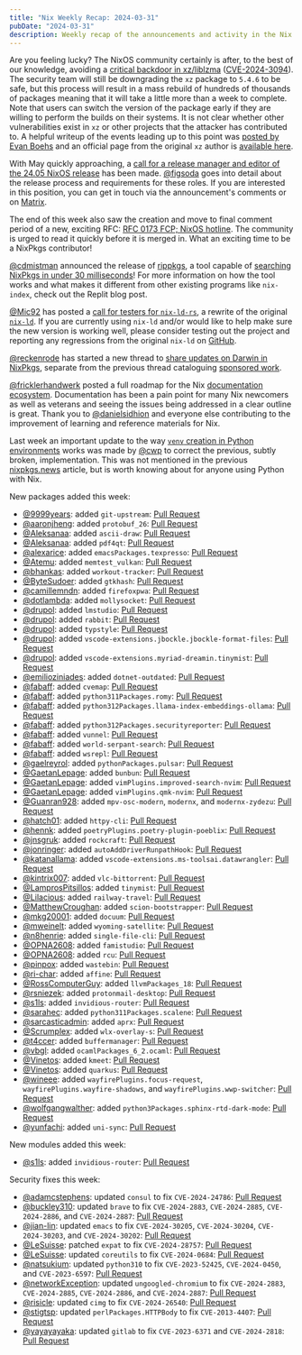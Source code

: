 ```yaml
---
title: "Nix Weekly Recap: 2024-03-31"
pubDate: "2024-03-31"
description: Weekly recap of the announcements and activity in the Nix community and on the NixPkgs package repository.
---
```


Are you feeling lucky? The NixOS community certainly is after, to the best of our knowledge, avoiding a [critical
backdoor in xz/liblzma](https://discourse.nixos.org/t/cve-2024-3094-malicious-code-in-xz-5-6-0-and-5-6-1-tarballs/42405) ([CVE-2024-3094](https://nvd.nist.gov/vuln/detail/CVE-2024-3094)).
The security team will still be downgrading the `xz` package to `5.4.6` to be safe, but this process will result in
a mass rebuild of hundreds of thousands of packages meaning that it will take a little more than a week to complete. Note that
users can switch the version of the package early if they are willing to perform the builds on their systems. It is
not clear whether other vulnerabilities exist in `xz` or other projects that the attacker has contributed to. A helpful
writeup of the events leading up to this point was [posted by Evan Boehs](https://boehs.org/node/everything-i-know-about-the-xz-backdoor) and an official page from the original `xz` author is [available here](https://tukaani.org/xz-backdoor/).

With May quickly approaching, a [call for a release manager and editor of the 24.05 NixOS release](https://discourse.nixos.org/t/24-05-call-for-release-manager-editor/42195) has been made. [@figsoda](https://discourse.nixos.org/u/figsoda) goes into detail about the release process and requirements for these roles. If you are interested in this position,
you can get in touch via the announcement's comments or on [Matrix](https://matrix.to/#/#nixos-release-management:nixos.org).

The end of this week also saw the creation and move to final comment period of a new, exciting RFC: [RFC 0173 FCP; NixOS hotline](https://discourse.nixos.org/t/rfc-0173-fcp-nixos-hotline/42536). The community is urged to read it
quickly before it is merged in. What an exciting time to be a NixPkgs contributor!

[@cdmistman](https://discourse.nixos.org/u/cdmistman) announced the release of [rippkgs](https://discourse.nixos.org/t/announcing-rippkgs-searching-nixpkgs-in-under-30-milliseconds/42381), a tool capable of
[searching NixPkgs in under 30 milliseconds](https://blog.replit.com/nixpkgs-search)! For more information on how
the tool works and what makes it different from other existing programs like `nix-index`, check out the Replit
blog post.

[@Mic92](https://discourse.nixos.org/u/Mic92) has posted a [call for testers for `nix-ld-rs`](https://discourse.nixos.org/u/Mic92), a rewrite of the original [`nix-ld`](https://github.com/Mic92/nix-ld). If you are currently using `nix-ld` and/or would like to help make sure the new version is working well, please consider testing out the project and
reporting any regressions from the original `nix-ld` on [GitHub](https://github.com/nix-community/nix-ld-rs).

[@reckenrode](https://discourse.nixos.org/u/reckenrode) has started a new thread to [share updates on Darwin in NixPkgs](https://discourse.nixos.org/t/darwin-updates-news/42249), separate from the previous thread cataloguing [sponsored work](https://discourse.nixos.org/t/nix-macos-monthly/12330).

[@fricklerhandwerk](https://discourse.nixos.org/u/fricklerhandwerk) posted a full roadmap for the Nix [documentation
ecosystem](https://discourse.nixos.org/t/a-roadmap-for-the-documentation-ecosystem/42328). Documentation has been
a pain point for many Nix newcomers as well as veterans and seeing the issues being addressed in a clear outline is great. Thank you to [@danielsidhion](https://discourse.nixos.org/u/danielsidhion) and everyone else contributing to
the improvement of learning and reference materials for Nix.

Last week an important update to the way [`venv` creation in Python environments](https://github.com/NixOS/nixpkgs/pull/297628) works was made by [@cwp](https://github.com/cwp) to correct the previous,
subtly broken, implementation. This was not mentioned in the previous [nixpkgs.news](https://nixpkgs.news) article, but is worth knowing about for anyone using Python with Nix.

New packages added this week:

- [@9999years](https://github.com/9999years): added `git-upstream`: [Pull Request](https://github.com/NixOS/nixpkgs/pull/299851)
- [@aaronjheng](https://github.com/aaronjheng): added `protobuf_26`: [Pull Request](https://github.com/NixOS/nixpkgs/pull/296425)
- [@Aleksanaa](https://github.com/Aleksanaa): added `ascii-draw`: [Pull Request](https://github.com/NixOS/nixpkgs/pull/300045)
- [@Aleksanaa](https://github.com/Aleksanaa): added `pdf4qt`: [Pull Request](https://github.com/NixOS/nixpkgs/pull/299514)
- [@alexarice](https://github.com/alexarice): added `emacsPackages.texpresso`: [Pull Request](https://github.com/NixOS/nixpkgs/pull/299977)
- [@Atemu](https://github.com/Atemu): added `memtest_vulkan`: [Pull Request](https://github.com/NixOS/nixpkgs/pull/296594)
- [@bhankas](https://github.com/bhankas): added `workout-tracker`: [Pull Request](https://github.com/NixOS/nixpkgs/pull/296361)
- [@ByteSudoer](https://github.com/ByteSudoer): added `gtkhash`: [Pull Request](https://github.com/NixOS/nixpkgs/pull/298192)
- [@camillemndn](https://github.com/camillemndn): added `firefoxpwa`: [Pull Request](https://github.com/NixOS/nixpkgs/pull/263404)
- [@dotlambda](https://github.com/dotlambda): added `mollysocket`: [Pull Request](https://github.com/NixOS/nixpkgs/pull/278981)
- [@drupol](https://github.com/drupol): added `lmstudio`: [Pull Request](https://github.com/NixOS/nixpkgs/pull/290399)
- [@drupol](https://github.com/drupol): added `rabbit`: [Pull Request](https://github.com/NixOS/nixpkgs/pull/300209)
- [@drupol](https://github.com/drupol): added `typstyle`: [Pull Request](https://github.com/NixOS/nixpkgs/pull/299932)
- [@drupol](https://github.com/drupol): added `vscode-extensions.jbockle.jbockle-format-files`: [Pull Request](https://github.com/NixOS/nixpkgs/pull/299950)
- [@drupol](https://github.com/drupol): added `vscode-extensions.myriad-dreamin.tinymist`: [Pull Request](https://github.com/NixOS/nixpkgs/pull/299929)
- [@emilioziniades](https://github.com/emilioziniades): added `dotnet-outdated`: [Pull Request](https://github.com/NixOS/nixpkgs/pull/299787)
- [@fabaff](https://github.com/fabaff): added `cvemap`: [Pull Request](https://github.com/NixOS/nixpkgs/pull/300332)
- [@fabaff](https://github.com/fabaff): added `python311Packages.romy`: [Pull Request](https://github.com/NixOS/nixpkgs/pull/300207)
- [@fabaff](https://github.com/fabaff): added `python312Packages.llama-index-embeddings-ollama`: [Pull Request](https://github.com/NixOS/nixpkgs/pull/299768)
- [@fabaff](https://github.com/fabaff): added `python312Packages.securityreporter`: [Pull Request](https://github.com/NixOS/nixpkgs/pull/300195)
- [@fabaff](https://github.com/fabaff): added `vunnel`: [Pull Request](https://github.com/NixOS/nixpkgs/pull/300197)
- [@fabaff](https://github.com/fabaff): added `world-serpant-search`: [Pull Request](https://github.com/NixOS/nixpkgs/pull/300264)
- [@fabaff](https://github.com/fabaff): added `wsrepl`: [Pull Request](https://github.com/NixOS/nixpkgs/pull/300320)
- [@gaelreyrol](https://github.com/gaelreyrol): added `pythonPackages.pulsar`: [Pull Request](https://github.com/NixOS/nixpkgs/pull/243288)
- [@GaetanLepage](https://github.com/GaetanLepage): added `bunbun`: [Pull Request](https://github.com/NixOS/nixpkgs/pull/299421)
- [@GaetanLepage](https://github.com/GaetanLepage): added `vimPlugins.improved-search-nvim`: [Pull Request](https://github.com/NixOS/nixpkgs/pull/299697)
- [@GaetanLepage](https://github.com/GaetanLepage): added `vimPlugins.qmk-nvim`: [Pull Request](https://github.com/NixOS/nixpkgs/pull/300336)
- [@Guanran928](https://github.com/Guanran928): added `mpv-osc-modern`, `modernx`, and `modernx-zydezu`: [Pull Request](https://github.com/NixOS/nixpkgs/pull/296835)
- [@hatch01](https://github.com/hatch01): added `httpy-cli`: [Pull Request](https://github.com/NixOS/nixpkgs/pull/291422)
- [@hennk](https://github.com/hennk): added `poetryPlugins.poetry-plugin-poeblix`: [Pull Request](https://github.com/NixOS/nixpkgs/pull/295651)
- [@jnsgruk](https://github.com/jnsgruk): added `rockcraft`: [Pull Request](https://github.com/NixOS/nixpkgs/pull/295646)
- [@jonringer](https://github.com/jonringer): added `autoAddDriverRunpathHook`: [Pull Request](https://github.com/NixOS/nixpkgs/pull/297212)
- [@katanallama](https://github.com/katanallama): added `vscode-extensions.ms-toolsai.datawrangler`: [Pull Request](https://github.com/NixOS/nixpkgs/pull/300261)
- [@kintrix007](https://github.com/kintrix007): added `vlc-bittorrent`: [Pull Request](https://github.com/NixOS/nixpkgs/pull/296950)
- [@LamprosPitsillos](https://github.com/LamprosPitsillos): added `tinymist`: [Pull Request](https://github.com/NixOS/nixpkgs/pull/298972)
- [@Lilacious](https://github.com/Lilacious): added `railway-travel`: [Pull Request](https://github.com/NixOS/nixpkgs/pull/299999)
- [@MatthewCroughan](https://github.com/MatthewCroughan): added `scion-bootstrapper`: [Pull Request](https://github.com/NixOS/nixpkgs/pull/299479)
- [@mkg20001](https://github.com/mkg20001): added `docuum`: [Pull Request](https://github.com/NixOS/nixpkgs/pull/296729)
- [@mweinelt](https://github.com/mweinelt): added `wyoming-satellite`: [Pull Request](https://github.com/NixOS/nixpkgs/pull/277407)
- [@n8henrie](https://github.com/n8henrie): added `single-file-cli`: [Pull Request](https://github.com/NixOS/nixpkgs/pull/283878)
- [@OPNA2608](https://github.com/OPNA2608): added `famistudio`: [Pull Request](https://github.com/NixOS/nixpkgs/pull/243238)
- [@OPNA2608](https://github.com/OPNA2608): added `rcu`: [Pull Request](https://github.com/NixOS/nixpkgs/pull/287775)
- [@pinpox](https://github.com/pinpox): added `wastebin`: [Pull Request](https://github.com/NixOS/nixpkgs/pull/287455)
- [@ri-char](https://github.com/ri-char): added `affine`: [Pull Request](https://github.com/NixOS/nixpkgs/pull/294925)
- [@RossComputerGuy](https://github.com/RossComputerGuy): added `llvmPackages_18`: [Pull Request](https://github.com/NixOS/nixpkgs/pull/296284)
- [@rsniezek](https://github.com/rsniezek): added `protonmail-desktop`: [Pull Request](https://github.com/NixOS/nixpkgs/pull/296127)
- [@s1ls](https://github.com/s1ls): added `invidious-router`: [Pull Request](https://github.com/NixOS/nixpkgs/pull/291384)
- [@sarahec](https://github.com/sarahec): added `python311Packages.scalene`: [Pull Request](https://github.com/NixOS/nixpkgs/pull/293107)
- [@sarcasticadmin](https://github.com/sarcasticadmin): added `aprx`: [Pull Request](https://github.com/NixOS/nixpkgs/pull/293890)
- [@Scrumplex](https://github.com/Scrumplex): added `wlx-overlay-s`: [Pull Request](https://github.com/NixOS/nixpkgs/pull/292657)
- [@t4ccer](https://github.com/t4ccer): added `buffermanager`: [Pull Request](https://github.com/NixOS/nixpkgs/pull/276937)
- [@vbgl](https://github.com/vbgl): added `ocamlPackages_6_2.ocaml`: [Pull Request](https://github.com/NixOS/nixpkgs/pull/298967)
- [@Vinetos](https://github.com/Vinetos): added `kmeet`: [Pull Request](https://github.com/NixOS/nixpkgs/pull/292303)
- [@Vinetos](https://github.com/Vinetos): added `quarkus`: [Pull Request](https://github.com/NixOS/nixpkgs/pull/298149)
- [@wineee](https://github.com/wineee): added `wayfirePlugins.focus-request`, `wayfirePlugins.wayfire-shadows`, and `wayfirePlugins.wwp-switcher`: [Pull Request](https://github.com/NixOS/nixpkgs/pull/296824)
- [@wolfgangwalther](https://github.com/wolfgangwalther): added `python3Packages.sphinx-rtd-dark-mode`: [Pull Request](https://github.com/NixOS/nixpkgs/pull/296444)
- [@yunfachi](https://github.com/yunfachi): added `uni-sync`: [Pull Request](https://github.com/NixOS/nixpkgs/pull/295236)

New modules added this week:

- [@s1ls](https://github.com/s1ls): added `invidious-router`: [Pull Request](https://github.com/NixOS/nixpkgs/pull/299866)

Security fixes this week:

- [@adamcstephens](https://github.com/adamcstephens): updated `consul` to fix `CVE-2024-24786`: [Pull Request](https://github.com/NixOS/nixpkgs/pull/300155)
- [@buckley310](https://github.com/buckley310): updated `brave` to fix `CVE-2024-2883`, `CVE-2024-2885`, `CVE-2024-2886`, and `CVE-2024-2887`: [Pull Request](https://github.com/NixOS/nixpkgs/pull/299547)
- [@jian-lin](https://github.com/jian-lin): updated `emacs` to fix `CVE-2024-30205`, `CVE-2024-30204`, `CVE-2024-30203`, and `CVE-2024-30202`: [Pull Request](https://github.com/NixOS/nixpkgs/pull/298664)
- [@LeSuisse](https://github.com/LeSuisse): patched `expat` to fix `CVE-2024-28757`: [Pull Request](https://github.com/NixOS/nixpkgs/pull/299306)
- [@LeSuisse](https://github.com/LeSuisse): updated `coreutils` to fix `CVE-2024-0684`: [Pull Request](https://github.com/NixOS/nixpkgs/pull/300310)
- [@natsukium](https://github.com/natsukium): updated `python310` to fix `CVE-2023-52425`, `CVE-2024-0450`, and `CVE-2023-6597`: [Pull Request](https://github.com/NixOS/nixpkgs/pull/299125)
- [@networkException](https://github.com/networkException): updated `ungoogled-chromium` to fix `CVE-2024-2883`, `CVE-2024-2885`, `CVE-2024-2886`, and `CVE-2024-2887`: [Pull Request](https://github.com/NixOS/nixpkgs/pull/299806)
- [@risicle](https://github.com/risicle): updated `cimg` to fix `CVE-2024-26540`: [Pull Request](https://github.com/NixOS/nixpkgs/pull/300303)
- [@stigtsp](https://github.com/stigtsp): updated `perlPackages.HTTPBody` to fix `CVE-2013-4407`: [Pull Request](https://github.com/NixOS/nixpkgs/pull/300461)
- [@yayayayaka](https://github.com/yayayayaka): updated `gitlab` to fix `CVE-2023-6371` and `CVE-2024-2818`: [Pull Request](https://github.com/NixOS/nixpkgs/pull/298726)
